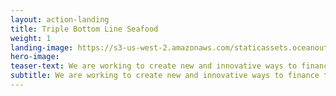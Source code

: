 ```yaml
---
layout: action-landing
title: Triple Bottom Line Seafood
weight: 1
landing-image: https://s3-us-west-2.amazonaws.com/staticassets.oceanoutcomes.org/rollover+images/triple-bottom-line-hover.jpg
hero-image:
teaser-text: We are working to create new and innovative ways to finance the transition to sustainable fisheries. This includes examining the feasibility of new and innovative ways to finance the transition to sustainable fisheries and advancing a business-driven, triple bottom line approach to the challenges facing many of the world’s small scale fishers. This approach focuses on harnessing untapped financing and increasing profitability in small scale fishing enterprises to improve livelihoods and ecosystem health; creating a positive feedback loop for people, planet and profit.
subtitle: We are working to create new and innovative ways to finance the transition to sustainable fisheries. This includes examining the feasibility of new and innovative ways to finance the transition to sustainable fisheries and advancing a business-driven, triple bottom line approach to the challenges facing many of the world’s small scale fishers. This approach focuses on harnessing untapped financing and increasing profitability in small scale fishing enterprises to improve livelihoods and ecosystem health; creating a positive feedback loop for people, planet and profit.
---
```

